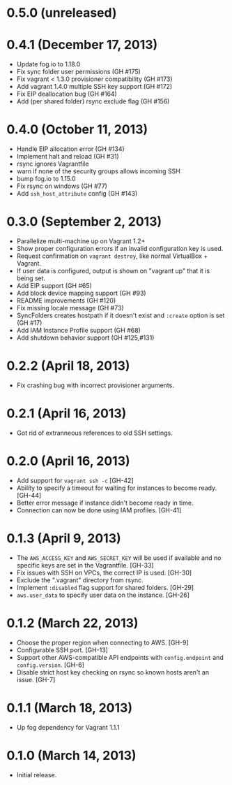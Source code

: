 # 0.5.0 (unreleased)

# 0.4.1 (December 17, 2013)

* Update fog.io to 1.18.0
* Fix sync folder user permissions (GH #175)
* Fix vagrant < 1.3.0 provisioner compatibility (GH #173)
* Add vagrant 1.4.0 multiple SSH key support (GH #172)
* Fix EIP deallocation bug (GH #164)
* Add (per shared folder) rsync exclude flag (GH #156)

# 0.4.0 (October 11, 2013)

* Handle EIP allocation error (GH #134)
* Implement halt and reload (GH #31)
* rsync ignores Vagrantfile
* warn if none of the security groups allows incoming SSH
* bump fog.io to 1.15.0
* Fix rsync on windows (GH #77)
* Add `ssh_host_attribute` config (GH #143)

# 0.3.0 (September 2, 2013)

* Parallelize multi-machine up on Vagrant 1.2+
* Show proper configuration errors if an invalid configuration key
  is used.
* Request confirmation on `vagrant destroy`, like normal VirtualBox + Vagrant.
* If user data is configured, output is shown on "vagrant up" that
  it is being set.
* Add EIP support (GH #65)
* Add block device mapping support (GH #93)
* README improvements (GH #120)
* Fix missing locale message (GH #73)
* SyncFolders creates hostpath if it doesn't exist and `:create` option is set (GH #17)
* Add IAM Instance Profile support (GH #68)
* Add shutdown behavior support (GH #125,#131)

# 0.2.2 (April 18, 2013)

* Fix crashing bug with incorrect provisioner arguments.

# 0.2.1 (April 16, 2013)

* Got rid of extranneous references to old SSH settings.

# 0.2.0 (April 16, 2013)

* Add support for `vagrant ssh -c` [GH-42]
* Ability to specify a timeout for waiting for instances to become ready. [GH-44]
* Better error message if instance didn't become ready in time.
* Connection can now be done using IAM profiles. [GH-41]

# 0.1.3 (April 9, 2013)

* The `AWS_ACCESS_KEY` and `AWS_SECRET_KEY` will be used if available
  and no specific keys are set in the Vagrantfile. [GH-33]
* Fix issues with SSH on VPCs, the correct IP is used. [GH-30]
* Exclude the ".vagrant" directory from rsync.
* Implement `:disabled` flag support for shared folders. [GH-29]
* `aws.user_data` to specify user data on the instance. [GH-26]

# 0.1.2 (March 22, 2013)

* Choose the proper region when connecting to AWS. [GH-9]
* Configurable SSH port. [GH-13]
* Support other AWS-compatible API endpoints with `config.endpoint`
  and `config.version`. [GH-6]
* Disable strict host key checking on rsync so known hosts aren't an issue. [GH-7]

# 0.1.1 (March 18, 2013)

* Up fog dependency for Vagrant 1.1.1

# 0.1.0 (March 14, 2013)

* Initial release.
